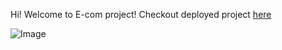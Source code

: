 Hi! Welcome to E-com project! 
Checkout deployed project [here](https://dirtcheap-domain.com/)

![Image](e-com.gif)
